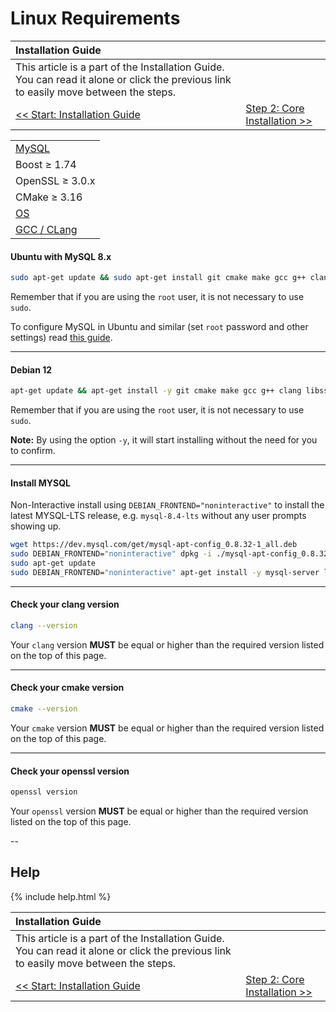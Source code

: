 # Linux Requirements

| Installation Guide                                                                                                                   |                                                         |
| :----------------------------------------------------------------------------------------------------------------------------------- | :------------------------------------------------------ |
| This article is a part of the Installation Guide. You can read it alone or click the previous link to easily move between the steps. |
| [<< Start: Installation Guide](classic-installation)                                                                                 | [Step 2: Core Installation >>](linux-core-installation) |

|                                                                                 |
| :------------------------------------------------------------------------------ |
| [MySQL](https://github.com/azerothcore/azerothcore-wotlk/security/policy)       |
| Boost ≥ 1.74                                                                    |
| OpenSSL ≥ 3.0.x                                                                 |
| CMake ≥ 3.16                                                                    |
| [OS](https://github.com/azerothcore/azerothcore-wotlk/security/policy)          |
| [GCC / CLang](https://github.com/azerothcore/azerothcore-wotlk/security/policy) |

#### Ubuntu with MySQL 8.x

```sh
sudo apt-get update && sudo apt-get install git cmake make gcc g++ clang libmysqlclient-dev libssl-dev libbz2-dev libreadline-dev libncurses-dev mysql-server libboost-all-dev
```

Remember that if you are using the `root` user, it is not necessary to use `sudo`.

To configure MySQL in Ubuntu and similar (set `root` password and other settings) read [this guide](https://www.digitalocean.com/community/tutorials/how-to-install-mysql-on-ubuntu-18-04).

---

#### Debian 12

```sh
apt-get update && apt-get install -y git cmake make gcc g++ clang libssl-dev libbz2-dev libreadline-dev libncurses-dev libboost-all-dev lsb-release gnupg wget
```

Remember that if you are using the `root` user, it is not necessary to use `sudo`.

**Note:** By using the option `-y`, it will start installing without the need for you to confirm.

---

#### Install MYSQL

Non-Interactive install using `DEBIAN_FRONTEND="noninteractive"` to install the latest MYSQL-LTS release, e.g. `mysql-8.4-lts` without any user prompts showing up.

```sh
wget https://dev.mysql.com/get/mysql-apt-config_0.8.32-1_all.deb
sudo DEBIAN_FRONTEND="noninteractive" dpkg -i ./mysql-apt-config_0.8.32-1_all.deb
sudo apt-get update
sudo DEBIAN_FRONTEND="noninteractive" apt-get install -y mysql-server libmysqlclient-dev
```

---

#### Check your clang version

```sh
clang --version
```

Your `clang` version **MUST** be equal or higher than the required version listed on the top of this page.

---

#### Check your cmake version

```sh
cmake --version
```

Your `cmake` version **MUST** be equal or higher than the required version listed on the top of this page.

---

#### Check your openssl version

```sh
openssl version
```

Your `openssl` version **MUST** be equal or higher than the required version listed on the top of this page.

--

## Help

{% include help.html %}

| Installation Guide                                                                                                                   |                                                         |
| :----------------------------------------------------------------------------------------------------------------------------------- | :------------------------------------------------------ |
| This article is a part of the Installation Guide. You can read it alone or click the previous link to easily move between the steps. |
| [<< Start: Installation Guide](classic-installation)                                                                                 | [Step 2: Core Installation >>](linux-core-installation) |
